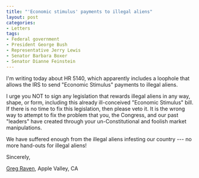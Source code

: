 ```yaml
---
title: "'Economic stimulus' payments to illegal aliens"
layout: post
categories:
- Letters
tags:
- Federal government
- President George Bush
- Representative Jerry Lewis
- Senator Barbara Boxer
- Senator Dianne Feinstein
---
```


I'm writing today about HR 5140, which apparently includes a loophole that allows the IRS to send "Economic Stimulus" payments to illegal aliens.

I urge you NOT to sign any legislation that rewards illegal aliens in any way, shape, or form, including this already ill-conceived "Economic Stimulus" bill. If there is no time to fix this legislation, then please veto it. It is the wrong way to attempt to fix the problem that you, the Congress, and our past "leaders" have created through your un-Constitutional and foolish market manipulations.

We have suffered enough from the illegal aliens infesting our country --- no more hand-outs for illegal aliens!

Sincerely,

[Greg Raven](https://www.gregraven.org/), Apple Valley, CA